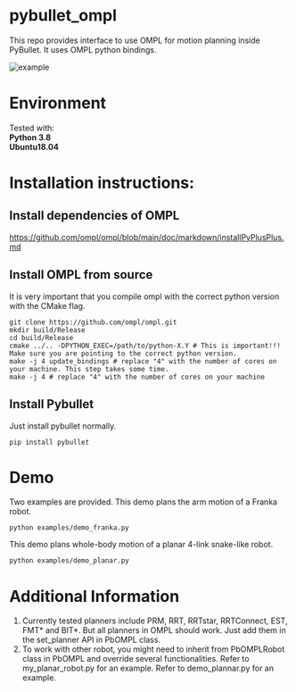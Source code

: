 # pybullet_ompl
This repo provides interface to use OMPL for motion planning inside PyBullet. It uses OMPL python bindings.

![example](/images/example.gif)

# Environment
Tested with:<br>
**Python 3.8**<br>
**Ubuntu18.04**

# Installation instructions:

## Install dependencies of OMPL
https://github.com/ompl/ompl/blob/main/doc/markdown/installPyPlusPlus.md

## Install OMPL from source
It is very important that you compile ompl with the correct python version with the CMake flag.
```
git clone https://github.com/ompl/ompl.git
mkdir build/Release
cd build/Release
cmake ../.. -DPYTHON_EXEC=/path/to/python-X.Y # This is important!!! Make sure you are pointing to the correct python version.
make -j 4 update_bindings # replace "4" with the number of cores on your machine. This step takes some time.
make -j 4 # replace "4" with the number of cores on your machine
```

## Install Pybullet
Just install pybullet normally.
```
pip install pybullet
```

# Demo
Two examples are provided.
This demo plans the arm motion of a Franka robot.
```
python examples/demo_franka.py
```

This demo plans whole-body motion of a planar 4-link snake-like robot.
```
python examples/demo_planar.py
```

# Additional Information
1. Currently tested planners include PRM, RRT, RRTstar, RRTConnect, EST, FMT* and BIT*. But all planners in OMPL should work. Just add them in the set_planner API in PbOMPL class.
2. To work with other robot, you might need to inherit from PbOMPLRobot class in PbOMPL and override several functionalities. Refer to my_planar_robot.py for an example. Refer to demo_plannar.py for an example.

